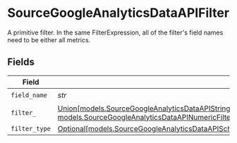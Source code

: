 # SourceGoogleAnalyticsDataAPIFilter

A primitive filter. In the same FilterExpression, all of the filter's field names need to be either all metrics.


## Fields

| Field                                                                                                                                                                                                                                                                                   | Type                                                                                                                                                                                                                                                                                    | Required                                                                                                                                                                                                                                                                                | Description                                                                                                                                                                                                                                                                             |
| --------------------------------------------------------------------------------------------------------------------------------------------------------------------------------------------------------------------------------------------------------------------------------------- | --------------------------------------------------------------------------------------------------------------------------------------------------------------------------------------------------------------------------------------------------------------------------------------- | --------------------------------------------------------------------------------------------------------------------------------------------------------------------------------------------------------------------------------------------------------------------------------------- | --------------------------------------------------------------------------------------------------------------------------------------------------------------------------------------------------------------------------------------------------------------------------------------- |
| `field_name`                                                                                                                                                                                                                                                                            | *str*                                                                                                                                                                                                                                                                                   | :heavy_check_mark:                                                                                                                                                                                                                                                                      | N/A                                                                                                                                                                                                                                                                                     |
| `filter_`                                                                                                                                                                                                                                                                               | [Union[models.SourceGoogleAnalyticsDataAPIStringFilter, models.SourceGoogleAnalyticsDataAPIInListFilter, models.SourceGoogleAnalyticsDataAPINumericFilter, models.SourceGoogleAnalyticsDataAPIBetweenFilter]](../models/sourcegoogleanalyticsdataapischemascustomreportsarrayfilter.md) | :heavy_check_mark:                                                                                                                                                                                                                                                                      | N/A                                                                                                                                                                                                                                                                                     |
| `filter_type`                                                                                                                                                                                                                                                                           | [Optional[models.SourceGoogleAnalyticsDataAPISchemasCustomReportsArrayMetricFilterMetricsFilter4FilterType]](../models/sourcegoogleanalyticsdataapischemascustomreportsarraymetricfiltermetricsfilter4filtertype.md)                                                                    | :heavy_minus_sign:                                                                                                                                                                                                                                                                      | N/A                                                                                                                                                                                                                                                                                     |